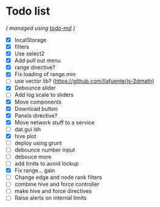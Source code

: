 # Todo list

_\( managed using [todo-md](https://github.com/Hypercubed/todo-md) \)_

- [x] localStorage
- [x] filters
- [x] Use select2
- [x] Add pull out menu
- [x] range directive?
- [x] Fix loading of range.min
- [ ] use vector lib?  (https://github.com/llafuente/js-2dmath)
- [x] Debounce slider
- [ ] Add log scale to sliders
- [x] Move components
- [x] Download button
- [x] Panels directive?
- [x] Move network stuff to a service
- [ ] dat.gui ish
- [x] hive plot
- [ ] deploy using grunt
- [ ] debounce number input
- [ ] debouce more
- [ ] add limits to avoid lockup
- [x] Fix range... gain
- [ ] Change edge and node rank filters
- [ ] combine hive and force controller
- [ ] make hive and force directives
- [ ] Raise alerts on internal limits